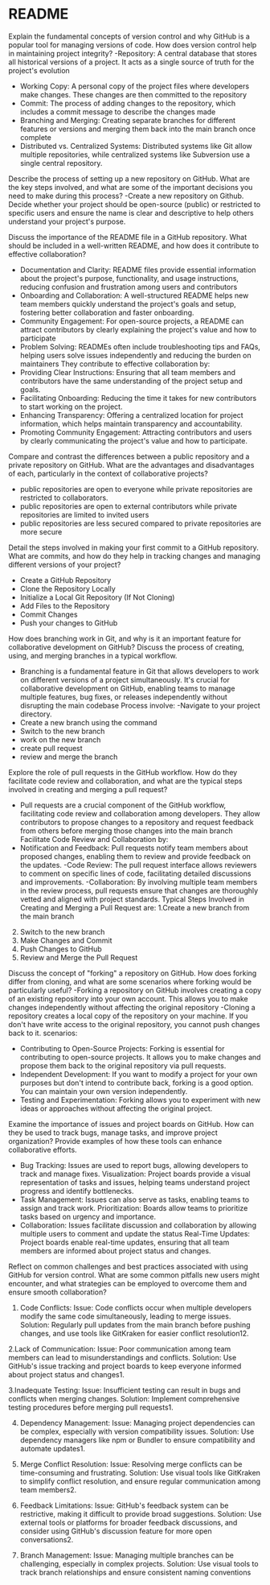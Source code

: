 # README
Explain the fundamental concepts of version control and why GitHub is a popular tool for managing versions of code. How does version control help in maintaining project integrity?
 -Repository: A central database that stores all historical versions of a project. It acts as a single source of truth for the project's evolution
 - Working Copy: A personal copy of the project files where developers make changes. These changes are then committed to the repository
 - Commit: The process of adding changes to the repository, which includes a commit message to describe the changes made
 - Branching and Merging: Creating separate branches for different features or versions and merging them back into the main branch once complete
 - Distributed vs. Centralized Systems: Distributed systems like Git allow multiple repositories, while centralized systems like Subversion use a single central repository.


Describe the process of setting up a new repository on GitHub. What are the key steps involved, and what are some of the important decisions you need to make during this process?
-Create a new repository on Github. Decide whether your project should be open-source (public) or restricted to specific users and ensure the name is clear and descriptive to help others understand your project's purpose.


Discuss the importance of the README file in a GitHub repository. What should be included in a well-written README, and how does it contribute to effective collaboration?
- Documentation and Clarity: README files provide essential information about the project's purpose, functionality, and usage instructions, reducing confusion and frustration among users and contributors
- Onboarding and Collaboration: A well-structured README helps new team members quickly understand the project's goals and setup, fostering better collaboration and faster onboarding.
- Community Engagement: For open-source projects, a README can attract contributors by clearly explaining the project's value and how to participate
- Problem Solving: READMEs often include troubleshooting tips and FAQs, helping users solve issues independently and reducing the burden on maintainers
  They contribute to effective collaboration by:
- Providing Clear Instructions: Ensuring that all team members and contributors have the same understanding of the project setup and goals.
- Facilitating Onboarding: Reducing the time it takes for new contributors to start working on the project.
- Enhancing Transparency: Offering a centralized location for project information, which helps maintain transparency and accountability.
- Promoting Community Engagement: Attracting contributors and users by clearly communicating the project's value and how to participate.

Compare and contrast the differences between a public repository and a private repository on GitHub. What are the advantages and disadvantages of each, particularly in the context of collaborative projects?
- public repositories are open to everyone while private repositories are restricted to collaborators.
- public repositories are open to external contributors while private repositories are limited to invited users
- public repositories are less secured compared to private repositories are more secure


Detail the steps involved in making your first commit to a GitHub repository. What are commits, and how do they help in tracking changes and managing different versions of your project?
-  Create a GitHub Repository
- Clone the Repository Locally
-  Initialize a Local Git Repository (If Not Cloning)
-  Add Files to the Repository
-  Commit Changes
-  Push your changes to GitHub

How does branching work in Git, and why is it an important feature for collaborative development on GitHub? Discuss the process of creating, using, and merging branches in a typical workflow.
- Branching is a fundamental feature in Git that allows developers to work on different versions of a project simultaneously. It's crucial for collaborative development on GitHub, enabling teams to manage multiple features, bug fixes, or releases independently without disrupting the main codebase
  Process involve:
  -Navigate to your project directory.
- Create a new branch using the command
- Switch to the new branch
- work on the new branch
- create pull request
- review and merge the branch


Explore the role of pull requests in the GitHub workflow. How do they facilitate code review and collaboration, and what are the typical steps involved in creating and merging a pull request?
- Pull requests are a crucial component of the GitHub workflow, facilitating code review and collaboration among developers. They allow contributors to propose changes to a repository and request feedback from others before merging those changes into the main branch
  Facilitate Code Review and Collaboration by:
 - Notification and Feedback: Pull requests notify team members about proposed changes, enabling them to review and provide feedback on the updates.
-Code Review: The pull request interface allows reviewers to comment on specific lines of code, facilitating detailed discussions and improvements.
-Collaboration: By involving multiple team members in the review process, pull requests ensure that changes are thoroughly vetted and aligned with project standards.
Typical Steps Involved in Creating and Merging a Pull Request are:
1.Create a new branch from the main branch
2. Switch to the new branch
3. Make Changes and Commit
4. Push Changes to GitHub
5. Review and Merge the Pull Request

Discuss the concept of "forking" a repository on GitHub. How does forking differ from cloning, and what are some scenarios where forking would be particularly useful?
-Forking a repository on GitHub involves creating a copy of an existing repository into your own account. This allows you to make changes independently without affecting the original repository
-Cloning a repository creates a local copy of the repository on your machine. If you don't have write access to the original repository, you cannot push changes back to it.
scenarios:
- Contributing to Open-Source Projects: Forking is essential for contributing to open-source projects. It allows you to make changes and propose them back to the original repository via pull requests.
- Independent Development: If you want to modify a project for your own purposes but don't intend to contribute back, forking is a good option. You can maintain your own version independently.
- Testing and Experimentation: Forking allows you to experiment with new ideas or approaches without affecting the original project.



Examine the importance of issues and project boards on GitHub. How can they be used to track bugs, manage tasks, and improve project organization? Provide examples of how these tools can enhance collaborative efforts.
- Bug Tracking: Issues are used to report bugs, allowing developers to track and manage fixes.
  Visualization: Project boards provide a visual representation of tasks and issues, helping teams understand project progress and identify bottlenecks.
- Task Management: Issues can also serve as tasks, enabling teams to assign and track work.
  Prioritization: Boards allow teams to prioritize tasks based on urgency and importance.
- Collaboration: Issues facilitate discussion and collaboration by allowing multiple users to comment and update the status
  Real-Time Updates: Project boards enable real-time updates, ensuring that all team members are informed about project status and changes.
  
Reflect on common challenges and best practices associated with using GitHub for version control. What are some common pitfalls new users might encounter, and what strategies can be employed to overcome them and ensure smooth collaboration?
1. Code Conflicts:
Issue: Code conflicts occur when multiple developers modify the same code simultaneously, leading to merge issues.
Solution: Regularly pull updates from the main branch before pushing changes, and use tools like GitKraken for easier conflict resolution12.

2.Lack of Communication:
Issue: Poor communication among team members can lead to misunderstandings and conflicts.
Solution: Use GitHub's issue tracking and project boards to keep everyone informed about project status and changes1.

3.Inadequate Testing:
Issue: Insufficient testing can result in bugs and conflicts when merging changes.
Solution: Implement comprehensive testing procedures before merging pull requests1.

4. Dependency Management:
Issue: Managing project dependencies can be complex, especially with version compatibility issues.
Solution: Use dependency managers like npm or Bundler to ensure compatibility and automate updates1.

5. Merge Conflict Resolution:
Issue: Resolving merge conflicts can be time-consuming and frustrating.
Solution: Use visual tools like GitKraken to simplify conflict resolution, and ensure regular communication among team members2.

6. Feedback Limitations:
Issue: GitHub's feedback system can be restrictive, making it difficult to provide broad suggestions.
Solution: Use external tools or platforms for broader feedback discussions, and consider using GitHub's discussion feature for more open conversations2.

7. Branch Management:
Issue: Managing multiple branches can be challenging, especially in complex projects.
Solution: Use visual tools to track branch relationships and ensure consistent naming conventions


